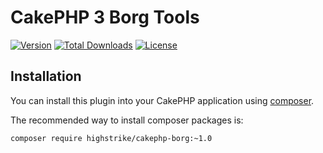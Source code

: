 # CakePHP 3 Borg Tools

[![Version](https://img.shields.io/packagist/v/highstrike/cakephp-borg.svg?style=flat-square)](https://packagist.org/packages/highstrike/cakephp-borg)
[![Total Downloads](https://img.shields.io/packagist/dt/highstrike/cakephp-borg.svg?style=flat-square)](https://packagist.org/packages/highstrike/cakephp-borg/stats)
[![License](https://img.shields.io/packagist/l/highstrike/cakephp-borg.svg?style=flat-square)](LICENSE.txt)

## Installation

You can install this plugin into your CakePHP application using [composer](http://getcomposer.org).

The recommended way to install composer packages is:

```
composer require highstrike/cakephp-borg:~1.0
```
